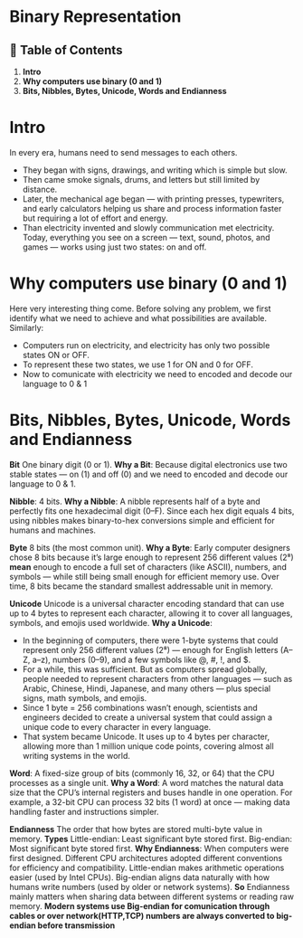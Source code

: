 # **Binary Representation**

## 📑 Table of Contents


1. **Intro**
2. **Why computers use binary (0 and 1)**
3. **Bits, Nibbles, Bytes, Unicode, Words and Endianness**





# Intro
In every era, humans need to send messages to each others.
- They began with signs, drawings, and writing which is simple but slow.
- Then came smoke signals, drums, and letters but still limited by distance.
- Later, the mechanical age began — with printing presses, typewriters, and early calculators helping us share and process information faster but requiring a lot of effort and energy.
- Than electricity invented and slowly communication met electricity. Today, everything you see on a screen — text, sound, photos, and games — works using just two states: on and off.





# Why computers use binary (0 and 1)
Here very interesting thing come. Before solving any problem, we first identify what we need to achieve and what possibilities are available.
Similarly:
- Computers run on electricity, and electricity has only two possible states ON or OFF.
- To represent these two states, we use 1 for ON and 0 for OFF.
- Now to comunicate with electricity we need to encoded and decode our language to 0 & 1





# Bits, Nibbles, Bytes, Unicode, Words and Endianness
**Bit**
One binary digit (0 or 1).
**Why a Bit**:
Because digital electronics use two stable states — on (1) and off (0) and we need to encoded and decode our language to 0 & 1.

**Nibble**:
4 bits.
**Why a Nibble**:
A nibble represents half of a byte and perfectly fits one hexadecimal digit (0–F).
Since each hex digit equals 4 bits, using nibbles makes binary-to-hex conversions simple and efficient for humans and machines.

**Byte**
8 bits (the most common unit).
**Why a Byte**:
Early computer designers chose 8 bits because it’s large enough to represent 256 different values (2⁸) **mean** enough to encode a full set of characters (like ASCII), numbers, and symbols — while still being small enough for efficient memory use.
Over time, 8 bits became the standard smallest addressable unit in memory.

**Unicode**
Unicode is a universal character encoding standard that can use up to 4 bytes to represent each character, allowing it to cover all languages, symbols, and emojis used worldwide.
**Why a Unicode**:
- In the beginning of computers, there were 1-byte systems that could represent only 256 different values (2⁸) — enough for English letters (A–Z, a–z), numbers (0–9), and a few symbols like @, #, !, and $.
- For a while, this was sufficient. But as computers spread globally, people needed to represent characters from other languages — such as Arabic, Chinese, Hindi, Japanese, and many others — plus special signs, math symbols, and emojis.
- Since 1 byte = 256 combinations wasn’t enough, scientists and engineers decided to create a universal system that could assign a unique code to every character in every language.
- That system became Unicode. It uses up to 4 bytes per character, allowing more than 1 million unique code points, covering almost all writing systems in the world.

**Word**:
A fixed-size group of bits (commonly 16, 32, or 64) that the CPU processes as a single unit.
**Why a Word**:
A word matches the natural data size that the CPU’s internal registers and buses handle in one operation.
For example, a 32-bit CPU can process 32 bits (1 word) at once — making data handling faster and instructions simpler.

**Endianness**
The order that how bytes are stored multi-byte value in memory.
**Types**
Little-endian: Least significant byte stored first.
Big-endian: Most significant byte stored first.
**Why Endianness**:
When computers were first designed. Different CPU architectures adopted different conventions for efficiency and compatibility.
Little-endian makes arithmetic operations easier (used by Intel CPUs).
Big-endian aligns data naturally with how humans write numbers (used by older or network systems).
**So** Endianness mainly matters when sharing data between different systems or reading raw memory. **Modern systems use Big-endian for comunication through cables or over network(HTTP,TCP) numbers are always converted to big-endian before transmission**